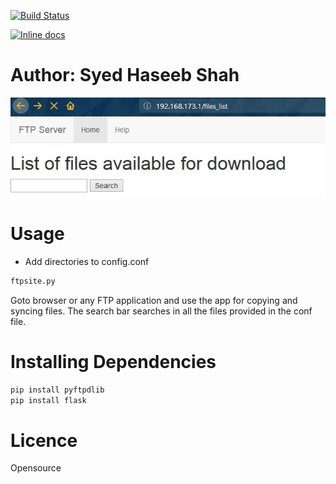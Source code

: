 
[![Build Status](https://travis-ci.org/QuantumNovice/Python-FTP-App-for-file-transfer.svg?branch=master)](https://travis-ci.org/QuantumNovice/Python-FTP-App-for-file-transfer)

[![Inline docs](http://inch-ci.org/github/QuantumNovice/Python-FTP-App-for-file-transfer.svg?branch=master)](http://inch-ci.org/github/QuantumNovice/Python-FTP-App-for-file-transfer)

# Author: Syed Haseeb Shah

![](https://github.com/QuantumNovice/Python-FTP-App-for-file-transfer/blob/master/search.JPG)

# Usage

* Add directories to config.conf
```bash
ftpsite.py
```
Goto browser or any FTP application and use the app for copying 
and syncing files.
The search bar searches in all the files provided in the conf file.
# Installing Dependencies
```python
pip install pyftpdlib
pip install flask
```


# Licence
Opensource
